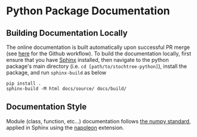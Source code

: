 # Python Package Documentation

## Building Documentation Locally

The online documentation is built automatically upon successful PR merge (see [here](https://github.com/StochasticTree/stochtree-python/blob/main/.github/workflows/docs.yml) for the Github workflow).
To build the documentation locally, first ensure that you have [Sphinx](https://www.sphinx-doc.org/en/master/) installed, then navigate to the python package's main directory (i.e. `cd [path/to/stochtree-python]`), 
install the package, and run `sphinx-build` as below

```
pip install .
sphinx-build -M html docs/source/ docs/build/
```

## Documentation Style

Module (class, function, etc...) documentation follows [the numpy standard](https://numpydoc.readthedocs.io/en/latest/format.html#docstring-standard), 
applied in Sphinx using the [napoleon](https://www.sphinx-doc.org/en/master/usage/extensions/napoleon.html) extension.

